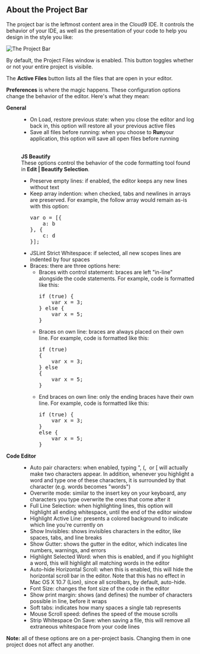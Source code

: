 ## About the Project Bar

The project bar is the leftmost content area in the Cloud9 IDE. It controls the behavior of your IDE, as well as the presentation of your code to help you design in the style you like:

![The Project Bar](./images/projectBar.png)

By default, the Project Files window is enabled. This button toggles whether or not your entire project is visibile.

The **Active Files** button lists all the files that are open in your editor.

**Preferences** is where the magic happens. These configuration options change the behavior of the editor. Here's what they mean:

<dl><dt><strong>General</strong></dt><dd>
<ul>
	<li>On Load, restore previous state: when you close the editor and log back in, this option will restore all your previous active files</li>
	<li>Save all files before running: when you choose to <strong>Run</strong>your application, this option will save all open files before running</li></br>
</ul>
<strong>JS Beautify</strong>

</dd><dt></dt><dd>These options control the behavior of the code formatting tool found in <strong>Edit | Beautify Selection</strong>.
<ul>
	<li>Preserve empty lines: if enabled, the editor keeps any new lines without text</li>
	<li>Keep array indention: when checked, tabs and newlines in arrays are preserved. For example, the follow array would remain as-is with this option:
<pre>var o = [{
    a: b
}, {
    c: d
}];</pre>
</li>
	<li>JSLint Strict Whitespace: if selected, all new scopes lines are indented by four spaces</li>
	<li>Braces: there are three options here:
<ul>
	<li>Braces with control statement: braces are left "in-line" alongside the code statements. For example, code is formatted like this:
<pre>if (true) {
    var x = 3;
} else {
    var x = 5;
}</pre>
</li>
</ul>
</li>
<ul>
	<li>Braces on own line: braces are always placed on their own line. For example, code is formatted like this:
<pre>if (true)
{
    var x = 3;
} else
{
    var x = 5;
}</pre>
</li>
	<li>End braces on own line: only the ending braces have their own line. For example, code is formatted like this:
<pre>if (true) {
    var x = 3;
}
else {
    var x = 5;
}</pre>
</li>
</ul>
</ul>
<strong></dd><dt>Code Editor</dt><dd></strong>
<ul>
	<li>Auto pair characters: when enabled, typing ", (,  or [ will actually make two characters appear. In addition, whenever you highlight a word and type one of these characters, it is surrounded by that character (e.g. words becomes "words")</li>
	<li>Overwrite mode: similar to the insert key on your keyboard, any characters you type overwrite the ones that come after it</li>
	<li>Full Line Selection: when highlighting lines, this option will highlight all ending whitespace, until the end of the editor window</li>
	<li>Highlight Active Line: presents a colored background to indicate which line you're currently on</li>
	<li>Show Invisibles: shows invisibles characters in the editor, like spaces, tabs, and line breaks</li>
	<li>Show Gutter: shows the gutter in the editor, which indicates line numbers, warnings, and errors</li>
	<li>Highlight Selected Word: when this is enabled, and if you highlight a word, this will highlight all matching words in the editor</li>
	<li>Auto-hide Horizontal Scroll: when this is enabled, this will hide the horizontal scroll bar in the editor. Note that this has no effect in Mac OS X 10.7 (Lion), since all scrollbars, by default, auto-hide.</li>
	<li>Font Size: changes the font size of the code in the editor</li>
	<li>Show print margin: shows (and defines) the number of characters possible in line, before it wraps</li>
	<li>Soft tabs: indicates how many spaces a single tab represents</li>
	<li>Mouse Scroll speed: defines the speed of the mouse scrolls</li>
	<li>Strip Whitespace On Save: when saving a file, this will remove all extraneous whitespace from your code lines</li>
</ul>
</dd></dl><strong>Note:</strong> all of these options are on a per-project basis. Changing them in one project does not affect any another.